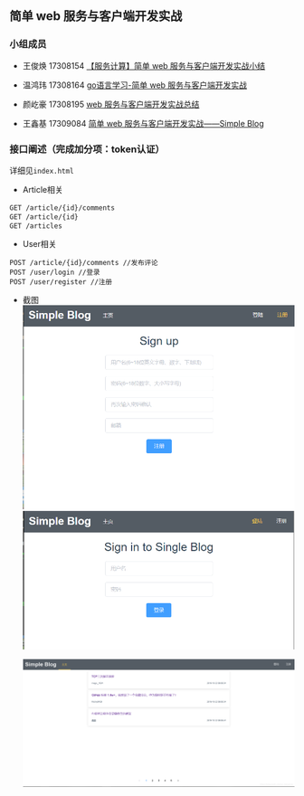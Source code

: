 ## 简单 web 服务与客户端开发实战
### 小组成员

- 王俊焕 17308154 [【服务计算】简单 web 服务与客户端开发实战小结](https://blog.csdn.net/hunk954/article/details/103444451)

- 温鸿玮 17308164 [go语言学习-简单 web 服务与客户端开发实战](https://blog.csdn.net/sir_beginner/article/details/103439063)

- 颜屹豪 17308195 [web 服务与客户端开发实战总结](https://blog.csdn.net/qq_20549085/article/details/103454127)

- 王鑫基 17309084 [简单 web 服务与客户端开发实战——Simple Blog](https://blog.csdn.net/HiXinJ/article/details/103451041)

### 接口阐述（完成加分项：token认证）

详细见`index.html`

- Article相关

```shell
GET /article/{id}/comments
GET /article/{id} 
GET /articles
```

- User相关

```
POST /article/{id}/comments //发布评论
POST /user/login //登录
POST /user/register //注册
```

- 截图
  ![1575782734108](./img/2.png)
  ![1575782734108](/img/1.png)

  ![2](/img/3.png)

